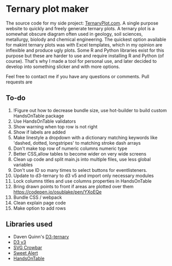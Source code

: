 # Ternary plot maker

The source code for my side project: [TernaryPlot.com](http://www.ternaryplot.com). A single purpose website to quickly and freely generate ternary plots. A ternary plot is a somewhat obscure diagram often used in geology, soil sciences, metallurgy, biolody and chemical engineering. The quickest option available for makint ternary plots was with Excel templates, which in my opinion are inflexible and produce ugly plots. Some R and Python libraries exist for this purpose but these are harder to use and require installing R and Python (of course). That's why I made a tool for personal use, and later decided to develop into something slicker and with more options.

Feel free to contact me if you have any questions or comments. Pull requests are

## To-do

1. !Figure out how to decrease bundle size, use hot-builder to build custom HandsOnTable package
2. Use HandsOnTable validators
3. Show warning when top row is not right
3. Show if labels are added
3. Make linestyle a dropdown with a dictionary matching keywords like 'dashed, dotted, longstripes' to matching stroke dash arrays
3. Don't make top row of numeric columns numeric type
3. Better CSS,allow tables to become wider on very wide screens
2. Clean up code and split main.js into multiple files, use less global variables
4. Don't use ID so many times to select buttons for eventlisteners.
2. Update to d3-ternary to d3 v5 and import only necessary modules
2. Lock columns titles and use columns properties in HandsOnTable
3. Bring drawn points to front if areas are plotted over them https://codepen.io/osublake/pen/YXoEQe 
3. Bundle CSS / webpack
4. Clean explain page code
2. Make option to add rows


## Libraries used

* Daven Quinn's [D3-ternary](https://github.com/davenquinn/d3-ternary)
* [D3 v3](https://d3js.org/)
* [SVG Crowbar](https://github.com/NYTimes/svg-crowbar)
* [Sweet Alert](https://sweetalert.js.org/)
* [HandsOnTable](https://handsontable.com/)
